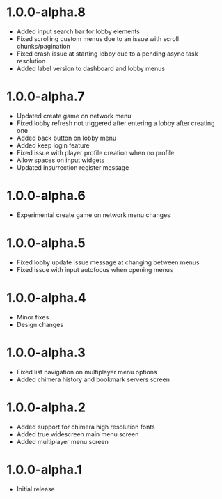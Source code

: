 # 1.0.0-alpha.8
- Added input search bar for lobby elements
- Fixed scrolling custom menus due to an issue with scroll chunks/pagination
- Fixed crash issue at starting lobby due to a pending async task resolution
- Added label version to dashboard and lobby menus

# 1.0.0-alpha.7
- Updated create game on network menu
- Fixed lobby refresh not triggered after entering a lobby after creating one
- Added back button on lobby menu
- Added keep login feature
- Fixed issue with player profile creation when no profile
- Allow spaces on input widgets
- Updated insurrection register message

# 1.0.0-alpha.6
- Experimental create game on network menu changes

# 1.0.0-alpha.5
- Fixed lobby update issue message at changing between menus
- Fixed issue with input autofocus when opening menus

# 1.0.0-alpha.4
- Minor fixes
- Design changes

# 1.0.0-alpha.3
- Fixed list navigation on multiplayer menu options
- Added chimera history and bookmark servers screen

# 1.0.0-alpha.2
- Added support for chimera high resolution fonts
- Added true widescreen main menu screen
- Added multiplayer menu screen

# 1.0.0-alpha.1
- Initial release